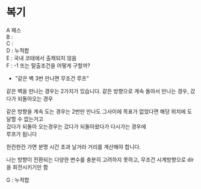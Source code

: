 # 복기
A 패스  
B :   
C :   
D : 누적합  
E : 국내 코테에서 출제되지 않음  
F : -1 뜨는 탈출조건을 어떻게 구할까?  
- "같은 벽 3번 만나면 무조건 루프"  
<aside>같은 벽을 만나는 경우는 2가지가 있습니다.  
같은 방향으로 계속 돌아서 만나는 경우,
갔다가 되돌아오는 경우

같은 방향을 계속 도는 경우는 2번만 만나도 그사이에 목표가 없었다면 해당 위치에 도달할 수 없는거고  
갔다가 되돌아 오는경우는 갔다가 되돌아왔다가 다시가는 경우에  
루프가 됩니다  
</aside>
<aside>
한칸한칸 가면 분명 시간 초과 날거라 거리를 계산해야 합니다.
</aside>  

나는 방향이 전환되는 다양한 변수를 충분히 고려하지 못하고, 무조건 시계방향으로 dir을 회전시키기만 함

G : 누적합  

